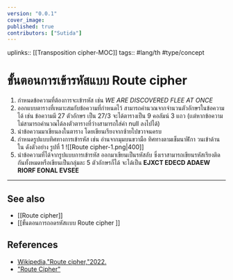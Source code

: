 ```yaml
---
version: "0.0.1"
cover_image:
published: true
contributors: ["Sutida"]
---
```

uplinks:: [[Transposition cipher-MOC]]
tags:: #lang/th #type/concept

# ขั้นตอนการเข้ารหัสแบบ Route cipher
1. กำหนดข้อความที่ต้องการจะเข้ารหัส เช่น *WE ARE DISCOVERED FLEE AT ONCE*
2. ออกแบบตารางที่เหมาะสมกับข้อความที่กำหนดไว้ สามารถคำนวณจากจำนวนตัวอักษรในข้อความได้ เช่น ข้อความมี 27 ตัวอักษร เป็น 27/3 จะได้ตารางเป็น 9 คอลัมน์ 3 แถว (เเต่หากข้อความไม่สามารถคำนวณได้ลงตัวตารางที่ว่างสามารถใส่ค่า null ลงไปได้) 
3. นำข้อความมาเขียนลงในตาราง โดยเขียนเรียงจากซ้ายไปขวาจนครบ
4. กำหนดรูปแบบทิศทางการเข้ารหัส เช่น อ่านจากมุมบนขวามือ ทิศทางตามเข็มนาฬิกา วนเข้าด้านใน  ดังตัวอย่าง รูปที่ 1
![[Route cipher-1.png|400]]
5. นำข้อความที่ได้จากรูปแบบการเข้ารหัส ออกมาเขียนเป็นรหัสลับ ซึ่งเราสามารถเขียนรหัสเรียงติดกันทั้งหมดหรือเขียนเป็นกลุ่มละ 5 ตัวอักษรก็ได้ จะได้เป็น  **EJXCT EDECD ADAEW RIORF EONAL EVSEE**
---
## See also
- [[Route cipher]]
- [[ขั้นตอนการถอดรหัสเเบบ Route cipher ]]
## References
- [Wikipedia,"Route cipher,"2022.](https://en.wikipedia.org/wiki/Transposition_cipher#Route_cipher)
- ["Route Cipher"](https://crypto.interactive-maths.com/route-cipher.html)
